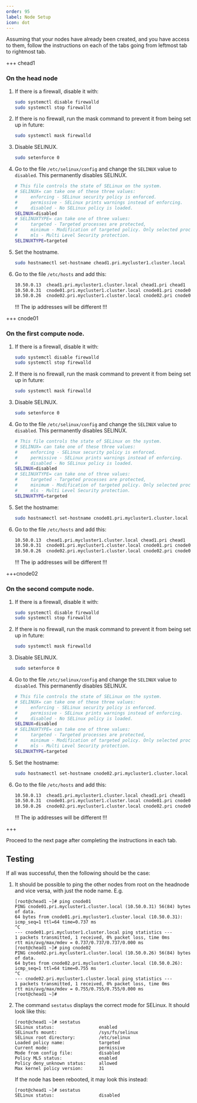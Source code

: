 ```yaml
---
order: 95
label: Node Setup
icon: dot
---
```


Assuming that your nodes have already been created, and you have access to them, follow the instructions on each of the tabs going from leftmost tab to rightmost tab.

+++ chead1

### On the head node

1. If there is a firewall, disable it with:

	```bash
	sudo systemctl disable firewalld
	sudo systemctl stop firewalld
	```

2. If there is no firewall, run the mask command to prevent it from being set up in future:

    ```bash
    sudo systemctl mask firewalld
    ```

3. Disable SELINUX.

    ```bash
    sudo setenforce 0
    ```

4. Go to the file `/etc/selinux/config` and change the `SELINUX` value to `disabled`. This permanently disables SELINUX.
    ```bash
    # This file controls the state of SELinux on the system.
    # SELINUX= can take one of these three values:
    #     enforcing - SELinux security policy is enforced.
    #     permissive - SELinux prints warnings instead of enforcing.
    #     disabled - No SELinux policy is loaded.
    SELINUX=disabled
    # SELINUXTYPE= can take one of three values:
    #     targeted - Targeted processes are protected,
    #     minimum - Modification of targeted policy. Only selected processes are protected.
    #     mls - Multi Level Security protection.
    SELINUXTYPE=targeted
    ```

5. Set the hostname.

    ```bash
    sudo hostnamectl set-hostname chead1.pri.mycluster1.cluster.local
    ```

6. Go to the file `/etc/hosts` and add this:

    ```bash
    10.50.0.13  chead1.pri.mycluster1.cluster.local chead1.pri chead1
    10.50.0.31  cnode01.pri.mycluster1.cluster.local cnode01.pri cnode01
    10.50.0.26  cnode02.pri.mycluster1.cluster.local cnode02.pri cnode02
    ```

    !!!
    The ip addresses will be different
    !!!

+++ cnode01
### On the first compute node.

1. If there is a firewall, disable it with:

	```bash
	sudo systemctl disable firewalld
	sudo systemctl stop firewalld
	```

2. If there is no firewall, run the mask command to prevent it from being set up in future:

    ```bash
    sudo systemctl mask firewalld
    ```

3. Disable SELINUX.

    ```bash
    sudo setenforce 0
    ```

4. Go to the file `/etc/selinux/config` and change the `SELINUX` value to `disabled`. This permanently disables SELINUX.
    ```bash
    # This file controls the state of SELinux on the system.
    # SELINUX= can take one of these three values:
    #     enforcing - SELinux security policy is enforced.
    #     permissive - SELinux prints warnings instead of enforcing.
    #     disabled - No SELinux policy is loaded.
    SELINUX=disabled
    # SELINUXTYPE= can take one of three values:
    #     targeted - Targeted processes are protected,
    #     minimum - Modification of targeted policy. Only selected processes are protected.
    #     mls - Multi Level Security protection.
    SELINUXTYPE=targeted
    ```

5. Set the hostname:

    ```bash
    sudo hostnamectl set-hostname cnode01.pri.mycluster1.cluster.local
    ```

6. Go to the file `/etc/hosts` and add this:

    ```bash
    10.50.0.13  chead1.pri.mycluster1.cluster.local chead1.pri chead1
    10.50.0.31  cnode01.pri.mycluster1.cluster.local cnode01.pri cnode01
    10.50.0.26  cnode02.pri.mycluster1.cluster.local cnode02.pri cnode02
    ```

    !!!
    The ip addresses will be different
    !!!

+++cnode02
### On the second compute node.

1. If there is a firewall, disable it with:

	```bash
	sudo systemctl disable firewalld
	sudo systemctl stop firewalld
	```

2. If there is no firewall, run the mask command to prevent it from being set up in future:

    ```bash
    sudo systemctl mask firewalld
    ```

3. Disable SELINUX.

    ```bash
    sudo setenforce 0
    ```

4. Go to the file `/etc/selinux/config` and change the `SELINUX` value to `disabled`. This permanently disables SELINUX.
    ```bash
    # This file controls the state of SELinux on the system.
    # SELINUX= can take one of these three values:
    #     enforcing - SELinux security policy is enforced.
    #     permissive - SELinux prints warnings instead of enforcing.
    #     disabled - No SELinux policy is loaded.
    SELINUX=disabled
    # SELINUXTYPE= can take one of three values:
    #     targeted - Targeted processes are protected,
    #     minimum - Modification of targeted policy. Only selected processes are protected.
    #     mls - Multi Level Security protection.
    SELINUXTYPE=targeted
    ```

5. Set the hostname:

    ```bash
    sudo hostnamectl set-hostname cnode02.pri.mycluster1.cluster.local
    ```

6. Go to the file `/etc/hosts` and add this:

    ```bash
    10.50.0.13  chead1.pri.mycluster1.cluster.local chead1.pri chead1
    10.50.0.31  cnode01.pri.mycluster1.cluster.local cnode01.pri cnode01
    10.50.0.26  cnode02.pri.mycluster1.cluster.local cnode02.pri cnode02
    ```

    !!!
    The ip addresses will be different
    !!!

+++

Proceed to the next page after completing the instructions in each tab.

## Testing

If all was successful, then the following should be the case:

1. It should be possible to ping the other nodes from root on the headnode and vice versa, with just the node name. E.g.

	```
	[root@chead1 ~]# ping cnode01
	PING cnode01.pri.mycluster1.cluster.local (10.50.0.31) 56(84) bytes of data.
	64 bytes from cnode01.pri.mycluster1.cluster.local (10.50.0.31): icmp_seq=1 ttl=64 time=0.737 ms
	^C
	--- cnode01.pri.mycluster1.cluster.local ping statistics ---
	1 packets transmitted, 1 received, 0% packet loss, time 0ms
	rtt min/avg/max/mdev = 0.737/0.737/0.737/0.000 ms
	[root@chead1 ~]# ping cnode02
	PING cnode02.pri.mycluster1.cluster.local (10.50.0.26) 56(84) bytes of data.
	64 bytes from cnode02.pri.mycluster1.cluster.local (10.50.0.26): icmp_seq=1 ttl=64 time=0.755 ms
	^C
	--- cnode02.pri.mycluster1.cluster.local ping statistics ---
	1 packets transmitted, 1 received, 0% packet loss, time 0ms
	rtt min/avg/max/mdev = 0.755/0.755/0.755/0.000 ms
	[root@chead1 ~]# 
	```

2. The command `sestatus` displays the correct mode for SELinux. It should look like this:

	```
	[root@chead1 ~]# sestatus
	SELinux status:                 enabled
	SELinuxfs mount:                /sys/fs/selinux
	SELinux root directory:         /etc/selinux
	Loaded policy name:             targeted
	Current mode:                   permissive
	Mode from config file:          disabled
	Policy MLS status:              enabled
	Policy deny_unknown status:     allowed
	Max kernel policy version:      31
	```

    If the node has been rebooted, it may look this instead:
    ```
    [root@chead1 ~]# sestatus
    SELinux status:                 disabled
    ```
